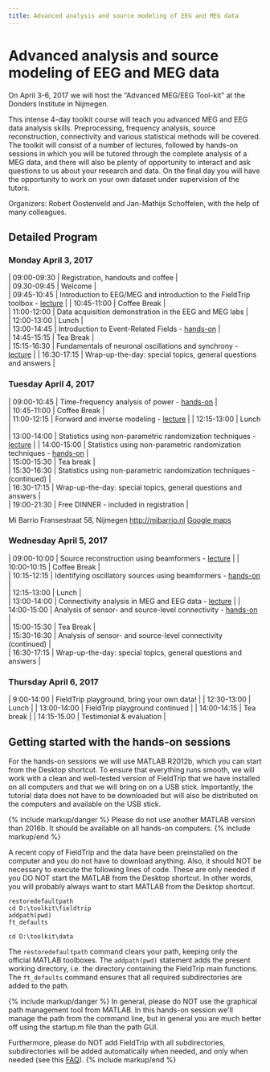 ```yaml
---
title: Advanced analysis and source modeling of EEG and MEG data
---
```


# Advanced analysis and source modeling of EEG and MEG data

On April 3-6, 2017 we will host the “Advanced MEG/EEG Tool-kit” at the Donders Institute in Nijmegen.

This intense 4-day toolkit course will teach you advanced MEG and EEG data analysis skills. Preprocessing, frequency analysis, source reconstruction, connectivity and various statistical methods will be covered. The toolkit will consist of a number of lectures, followed by hands-on sessions in which you will be tutored through the complete analysis of a MEG data, and there will also be plenty of opportunity to interact and ask questions to us about your research and data. On the final day you will have the opportunity to work on your own dataset under supervision of the tutors.

Organizers: Robert Oostenveld and Jan-Mathijs Schoffelen, with the help of many colleagues.

## Detailed Program

### Monday April 3, 2017

 | 09:00-09:30 | Registration, handouts and coffee                                                                                 |  
 | 09.30-09:45 | Welcome                                                                                                           |  
 | 09:45-10:45 | Introduction to EEG/MEG and introduction to the FieldTrip toolbox - [lecture](/assets/pdf/workshop/toolkit2017/introduction.pdf) |
 | 10:45-11:00 | Coffee Break                                                                                                      |  
 | 11:00-12:00 | Data acquisition demonstration in the EEG and MEG labs                                                            |  
 | 12:00-13:00 | Lunch                                                                                                             |  
 | 13:00-14:45 | Introduction to Event-Related Fields - [hands-on](/tutorial/eventrelatedaveraging)                                |  
 | 14:45-15:15 | Tea Break                                                                                                         |  
 | 15:15-16:30 | Fundamentals of neuronal oscillations and synchrony - [lecture](/assets/pdf/workshop/toolkit2017/frequency_analysis.pdf) |
 | 16:30-17:15 | Wrap-up-the-day: special topics, general questions and answers                                                    |          

### Tuesday April 4, 2017

 | 09:00-10:45 | Time-frequency analysis of power - [hands-on](/tutorial/timefrequencyanalysis)              |  
 | 10:45-11:00 | Coffee Break                                                                                |  
 | 11:00-12:15 | Forward and inverse modeling - [lecture](/assets/pdf/workshop/toolkit2017/forward_and_inverse.pdf) |
 | 12:15-13:00 | Lunch                                                                                       |  
 | 13:00-14:00 | Statistics using non-parametric randomization techniques - [lecture](/assets/pdf/workshop/toolkit2017/statistical_testing.pdf)    |
 | 14:00-15:00 | Statistics using non-parametric randomization techniques -  [hands-on](/tutorial/cluster_permutation_timelock)             |  
 | 15:00-15:30 | Tea break                                                                                                                  |  
 | 15:30-16:30 | Statistics using non-parametric randomization techniques -  (continued)                                                    |  
 | 16:30-17:15 | Wrap-up-the-day: special topics, general questions and answers                                                             |  
 | 19:00-21:30 | Free DINNER - included in registration                                                                                     |          

Mi Barrio
Fransestraat 58, Nijmegen
<http://mibarrio.nl>
[Google maps](https://www.google.nl/maps/dir/Mi+Barrio,+Fransestraat,+Nijmegen/Kapittelweg+29,+6525+EN+Nijmegen/@51.8321229,5.8524935,15z/data=!3m1!4b1!4m14!4m13!1m5!1m1!1s0x41701c8778dae51f/0xdc30bc96f7ed1418!2m2!1d5.860964!2d51.8383775!1m5!1m1!1s0x47c708f0ee77debd/0x2097068b19fc0afd!2m2!1d5.8633555!2d51.826093!3e2)

### Wednesday April 5, 2017

 | 09:00-10:00 | Source reconstruction using beamformers - [lecture](/assets/pdf/workshop/toolkit2017/source_reconstruction.pdf)   |
 | 10:00-10:15 | Coffee Break                                                                                               |  
 | 10:15-12:15 | Identifying oscillatory sources using beamformers - [hands-on](/tutorial/beamformer)                       |  
 | 12:15-13:00 | Lunch                                                                                                      |  
 | 13:00-14:00 | Connectivity analysis in MEG and EEG data - [lecture](/assets/pdf/workshop/toolkit2017/connectivity_analysis.pdf) |
 | 14:00-15:00 | Analysis of sensor- and source-level connectivity - [hands-on](/tutorial/connectivity)                     |  
 | 15:00-15:30 | Tea Break                                                                                                  |  
 | 15:30-16:30 | Analysis of sensor- and source-level connectivity (continued)                                              |  
 | 16:30-17:15 | Wrap-up-the-day: special topics, general questions and answers                                             |          

### Thursday April 6, 2017

 | 9:00-14:00  | FieldTrip playground, bring your own data! |
 | 12:30-13:00 | Lunch                                      |
 | 13:00-14:00 | FieldTrip playground continued             |
 | 14:00-14:15 | Tea break                                  |
 | 14:15-15.00 | Testimonial & evaluation                   |

## Getting started with the hands-on sessions

For the hands-on sessions we will use MATLAB R2012b, which you can start from the Desktop shortcut. To ensure that everything runs smooth, we will work with a clean and well-tested version of FieldTrip that we have installed on all computers and that we will bring on on a USB stick. Importantly, the tutorial data does not have to be downloaded but will also be distributed on the computers and available on the USB stick.

{% include markup/danger %}
Please do not use another MATLAB version than 2016b. It should be available on all hands-on computers.
{% include markup/end %}

A recent copy of FieldTrip and the data have been preinstalled on the computer and you do not have to download anything. Also, it should NOT be necessary to execute the following lines of code. These are only needed if you DO NOT start the MATLAB from the Desktop shortcut. In other words, you will probably always want to start MATLAB from the Desktop shortcut.

    restoredefaultpath
    cd D:\toolkit\fieldtrip
    addpath(pwd)
    ft_defaults

    cd D:\toolkit\data

The `restoredefaultpath` command clears your path, keeping only the official MATLAB toolboxes. The `addpath(pwd)` statement adds the present working directory, i.e. the directory containing the FieldTrip main functions. The `ft_defaults` command ensures that all required subdirectories are added to the path.

{% include markup/danger %}
In general, please do NOT use the graphical path management tool from MATLAB. In this hands-on session we'll manage the path from the command line, but in general you are much better off using the startup.m file than the path GUI.

Furthermore, please do NOT add FieldTrip with all subdirectories, subdirectories will be added automatically when needed, and only when needed (see this [FAQ](/faq/should_i_add_fieldtrip_with_all_subdirectories_to_my_matlab_path)).
{% include markup/end %}
